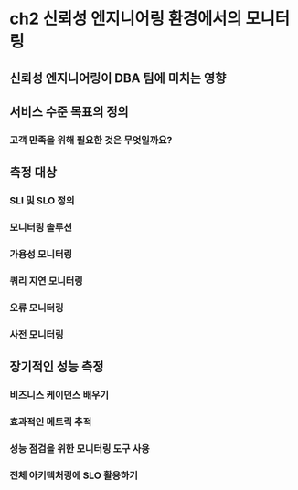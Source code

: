 # ch2 신뢰성 엔지니어링 환경에서의 모니터링

## 신뢰성 엔지니어링이 DBA 팀에 미치는 영향

## 서비스 수준 목표의 정의

### 고객 만족을 위해 필요한 것은 무엇일까요?

## 측정 대상

### SLI 및 SLO 정의

### 모니터링 솔루션

### 가용성 모니터링

### 쿼리 지연 모니터링

### 오류 모니터링

### 사전 모니터링


## 장기적인 성능 측정

### 비즈니스 케이던스 배우기

### 효과적인 메트릭 추적

### 성능 점검을 위한 모니터링 도구 사용

### 전체 아키텍처링에 SLO 활용하기